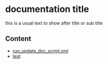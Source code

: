 # documentation title
this is a usual text to show after title or sub title

## Content
- [run_update_doc_script.yml](https://github.com/mursalatul/github-doc-gen//tree/main/run_update_doc_script.yml)
- [test](https://github.com/mursalatul/github-doc-gen//tree/main/test)
